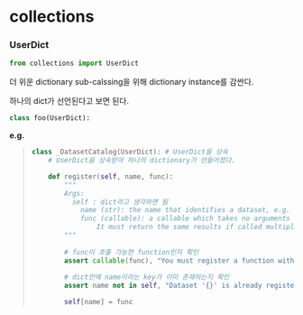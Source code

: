 # collections

### UserDict

```python
from collections import UserDict
```

더 위운 dictionary sub-calssing을 위해 dictionary instance를 감싼다.

하나의 dict가 선언된다고 보면 된다.

```python
class foo(UserDict):   
```



**e.g.**

> ```python
> class _DatasetCatalog(UserDict): # UserDict을 상속
>     # UserDict을 상속받아 하나의 dictionary가 만들어졌다.
> 
>     def register(self, name, func):
>         """
>         Args:
>         	self : dict라고 생각하면 됨
>             name (str): the name that identifies a dataset, e.g. "coco_2014_train".
>             func (callable): a callable which takes no arguments and returns a list of dicts.
>                 It must return the same results if called multiple times.
>         """
>         
>         # func이 호출 가능한 function인지 확인
>         assert callable(func), "You must register a function with `DatasetCatalog.register`!"
>         
>         # dict안에 name이라는 key가 이미 존재하는지 확인
>         assert name not in self, "Dataset '{}' is already registered!".format(name)
> 
>         self[name] = func
> ```
>
> 